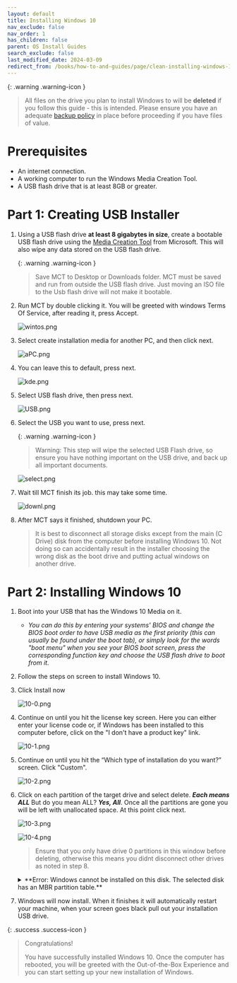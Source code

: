 ```yaml
---
layout: default
title: Installing Windows 10
nav_exclude: false
nav_order: 1
has_children: false
parent: OS Install Guides
search_exclude: false
last_modified_date: 2024-03-09
redirect_from: /books/how-to-and-guides/page/clean-installing-windows-10
---
```

{: .warning .warning-icon }
> All files on the drive you plan to install Windows to will be **deleted** if you follow this guide - this is intended. Please ensure you have an adequate [backup policy](/docs/backups) in place before proceeding if you have files of value.

# Prerequisites
* An internet connection.
* A working computer to run the Windows Media Creation Tool.
* A USB flash drive that is at least 8GB or greater.

# Part 1: Creating USB Installer

1. Using a USB flash drive **at least 8 gigabytes in size**, create a bootable USB flash drive using the [Media Creation Tool](https://www.microsoft.com/en-us/software-download/windows10) from Microsoft. This will also wipe any data stored on the USB flash drive.

   {: .warning .warning-icon }
   > Save MCT to Desktop or Downloads folder. MCT must be saved and run from outside the USB flash drive. Just moving an ISO file to the Usb flash drive will not make it bootable.

2. Run MCT by double clicking it. You will be greeted with windows Terms Of Service, after reading it, press Accept.

     ![wintos.png](/assets/install-10/wintos.png)

3. Select create installation media for another PC, and then click next.

     ![aPC.png](/assets/install-10/aPC.png)

4. You can leave this to default, press next.  

     ![kde.png](/assets/install-10/kde.png)

5. Select USB flash drive, then press next.

     ![USB.png](/assets/install-10/USB.png)

6. Select the USB you want to use, press next. 

   {: .warning .warning-icon }
   > Warning: This step will wipe the selected USB Flash drive, so ensure you have nothing important on the USB drive, and back up all important documents.

     ![select.png](/assets/install-10/select.png)

7. Wait till MCT finish its job. this may take some time.

     ![downl.png](/assets/install-10/downl.png)

8. After MCT says it finished, shutdown your PC.

   > It is best to disconnect all storage disks except from the main (C Drive) disk from the computer before installing Windows 10. Not doing so can accidentally result in the installer choosing the wrong disk as the boot drive and putting actual windows on another drive.

# Part 2: Installing Windows 10

1. Boot into your USB that has the Windows 10 Media on it. 

    * *You can do this by entering your systems' BIOS and change the BIOS boot order to have USB media as the first priority (this can usually be found under the boot tab), or simply look for the words "boot menu" when you see your BIOS boot screen, press the corresponding function key and choose the USB flash drive to boot from it.*

2. Follow the steps on screen to install Windows 10.

3. Click Install now

     ![10-0.png](/assets/install-10/10-0.png)

4. Continue on until you hit the license key screen. Here you can either enter your license code or, if Windows has been installed to this computer before, click on the "I don't have a product key" link.

    ![10-1.png](/assets/install-10/10-1.png)

5. Continue on until you hit the “Which type of installation do you want?” screen. Click "Custom". 

    ![10-2.png](/assets/install-10/10-2.png)

6. Click on each partition of the target drive and select delete. ***Each means ALL*** But do you mean ALL? ***Yes, All***. Once all the partitions are gone you will be left with unallocated space. At this point click next. 

    ![10-3.png](/assets/install-10/10-3.png)

    ![10-4.png](/assets/install-10/10-4.png)

     > Ensure that you only have drive 0 partitions in this window before deleting, otherwise this means you didnt disconnect other drives as noted in step 8.

    <details markdown="1">
    <summary markdown=span>
    **Error: Windows cannot be installed on this disk. The selected disk has an MBR partition table.**
    
    </summary>

    > If you receive an error about your disk being MBR like this:
    >
    > [![the-selected-disk-has-an-mbr-partition-table-01.png](/assets/install-11/the-selected-disk-has-an-mbr-partition-table-01.png)](/assets/install-11/the-selected-disk-has-an-mbr-partition-table-01.png)
    > 
    >
    > then press `Shift+F10` to open CMD and follow below.
    > ```
    > diskpart
    > list disk
    > ```
    > 
    > [![Windows 11-2021-10-05-15-09-53.png](/assets/install-11/windows-11-2021-10-05-15-09-53.png)](/assets/install-11/windows-11-2021-10-05-15-09-53.png)
    >
    > [![Windows 11-2021-10-05-15-10-13.png](/assets/install-11/windows-11-2021-10-05-15-10-13.png)](/assets/install-11/windows-11-2021-10-05-15-10-13.png)
    >
    > [![Windows 11-2021-10-05-15-10-24.png](/assets/install-11/windows-11-2021-10-05-15-10-24.png)](/assets/install-11/windows-11-2021-10-05-15-10-24.png)
    >
    > [![Windows 11-2021-10-05-15-10-39.png](/assets/install-11/windows-11-2021-10-05-15-10-39.png)](/assets/install-11/windows-11-2021-10-05-15-10-39.png)
    >
    > Make note of the disk you want to install to from the step above.
    > ```
    > sel disk #
    > convert gpt
    > clean
    > ```
    > 
    > [![Windows 11-2021-10-05-15-10-51.png](/assets/install-11/windows-11-2021-10-05-15-10-51.png)](/assets/install-11/windows-11-2021-10-05-15-10-51.png)
    > [![Windows 11-2021-10-05-15-11-01.png](/assets/install-11/windows-11-2021-10-05-15-11-01.png)](/assets/install-11/windows-11-2021-10-05-15-11-01.png)
    > [![Windows 11-2021-10-05-15-11-13.png](/assets/install-11/windows-11-2021-10-05-15-11-13.png)](/assets/install-11/windows-11-2021-10-05-15-11-13.png)
    > 
    > You can exit the CMD and click `next` again.
    > [![Windows 11-2021-10-05-15-09-40.png](/assets/install-11/windows-11-2021-10-05-15-09-40.png)](/assets/install-11/windows-11-2021-10-05-15-09-40.png)

    </details>

7. Windows will now install. When it finishes it will automatically restart your machine, when your screen goes black pull out your installation USB drive.

{: .success .success-icon }
> Congratulations!
>
> You have successfully installed Windows 10. Once the computer has rebooted, you will be greeted with the Out-of-the-Box Experience and you can start setting up your new installation of Windows. 
